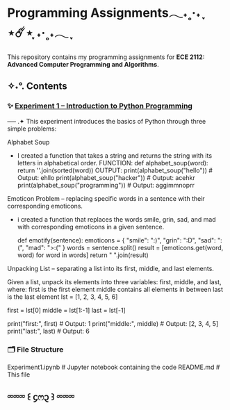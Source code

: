 #  Programming Assignments𓂃˖˳·˖ ִֶָ ⋆☄️⋆ ִֶָ˖·˳˖𓂃 ִֶָ 
This repository contains my programming assignments for **ECE 2112: Advanced Computer Programming and Algorithms**.

## ✧˖°. Contents

### ✨ [Experiment 1 – Introduction to Python Programming](EXPERIMENT1.ipynb) 
── .✦ This experiment introduces the basics of Python through three simple problems:
 
   Alphabet Soup
  - I created a function that takes a string and returns the string with its letters in alphabetical order.
  FUNCTION:
   def alphabet_soup(word):
    return ''.join(sorted(word))
  OUTPUT:
   print(alphabet_soup("hello"))       # Output: ehllo
   print(alphabet_soup("hacker"))      # Output: acehkr
   print(alphabet_soup("programming")) # Output: aggimmnoprr

  Emoticon Problem – replacing specific words in a sentence with their corresponding emoticons.
  - i created a function that replaces the words smile, grin, sad, and mad with corresponding emoticons in a given sentence.

    def emotify(sentence):
    emoticons = {
        "smile": ":)",
        "grin": ":D",
        "sad": ":(",
        "mad": ">:("
    }
    words = sentence.split()
    result = [emoticons.get(word, word) for word in words]
    return " ".join(result)

  Unpacking List – separating a list into its first, middle, and last elements.

  Given a list, unpack its elements into three variables: first, middle, and last, where:
  first is the first element
  middle contains all elements in between
  last is the last element
  lst = [1, 2, 3, 4, 5, 6]

  first = lst[0]
  middle = lst[1:-1]
  last = lst[-1]

  print("first:", first)    # Output: 1
  print("middle:", middle)  # Output: [2, 3, 4, 5]
  print("last:", last)      # Output: 6

### 🗂️ File Structure

Experiment1.ipynb       # Jupyter notebook containing the code
README.md               # This file

## ⏔⏔⏔ ꒰ ᧔ෆ᧓ ꒱ ⏔⏔⏔


